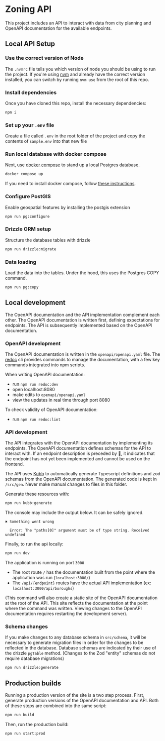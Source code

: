 # Zoning API
This project includes an API to interact with data from city planning and OpenAPI documentation for the available endpoints. 

## Local API Setup

### Use the correct version of Node
The `.nvmrc` file tells you which version of node you should be using to run the project. 
If you're using [nvm](https://github.com/nvm-sh/nvm) and already have the correct version installed, 
you can switch by running `nvm use` from the root of this repo.
 
### Install dependencies
Once you have cloned this repo, install the necessary dependencies:
```sh
npm i
```

### Set up your `.env` file
Create a file called `.env` in the root folder of the project and copy the contents of `sample.env` into that new file

### Run local database with docker compose
Next, use [docker compose](https://docs.docker.com/compose/) to stand up a local Postgres database. 
```sh
docker compose up
```

If you need to install docker compose, follow [these instructions](https://docs.docker.com/compose/install/).

### Configure PostGIS
Enable geospatial features by installing the postgis extension

```sh
npm run pg:configure
```

### Drizzle ORM setup
Structure the database tables with drizzle

```sh
npm run drizzle:migrate
```

### Data loading
Load the data into the tables. Under the hood, this uses the Postgres COPY command.

```sh
npm run pg:copy
```

## Local development
The OpenAPI documentation and the API implementation complement each other. 
The OpenAPI documentation is written first, defining expectations for endpoints.
The API is subsequently implemented based on the OpenAPI documentation.

### OpenAPI development
The OpenAPI documentation is written in the `openapi/openapi.yaml` file.
The [redoc](https://redocly.com/docs/redoc/) cli provides commands to manage the documentation,
with a few key commands integrated into npm scripts.

When writing OpenAPI documentation:
- run `npm run redoc:dev`
- open localhost:8080
- make edits to `openapi/openapi.yaml`
- view the updates in real time through port 8080

To check validity of OpenAPI documentation:
- run `npm run redoc:lint`

### API development
The API integrates with the OpenAPI documentation by implementing its endpoints. 
The OpenAPI documentation defines schemas for the API to interact with. If an endpoint description is preceded by 🚧, it indicates that the endpoint has not yet been implemented and cannot be used on the frontend. 

The API uses [Kubb](https://www.kubb.dev) to automatically generate 
Typescript definitions and zod schemas from the OpenAPI documentation.
The generated code is kept in `/src/gen`. Never make manual changes to files in this folder.

Generate these resources with:
```sh
npm run kubb:generate
```

The console may include the output below. It can be safely ignored.
```console
✖ Something went wrong

  Error: The "paths[0]" argument must be of type string. Received undefined
```

Finally, to run the api locally:
```sh
npm run dev
```

The application is running on port `3000`
- The root route `/` has the documentation built from the point where the application was run (`localhost:3000/`) 
- The `/api/{endpoint}` routes have the actual API implementation (ex: `localhost:3000/api/boroughs`)

(This command will also create a static site of the OpenAPI documentation at the root of the API.
This site reflects the documentation at the point where the command was written. Viewing changes to
the OpenAPI documentation requires restarting the development server).

### Schema changes
If you make changes to any database schema in `src/schema`, it will be necessary to generate migration files in order for the changes to be reflected in the database. Database schemas are indicated by their use of the drizzle `pgTable` method. (Changes to the Zod "entity" schemas do not require database migrations)
```sh
npm run drizzle:generate
```

## Production builds
Running a production version of the site is a two step process.
First, generate production versions of the OpenAPI documentation and API.
Both of these steps are combined into the same script:
```sh
npm run build
```

Then, run the production build:
```sh
npm run start:prod
```


